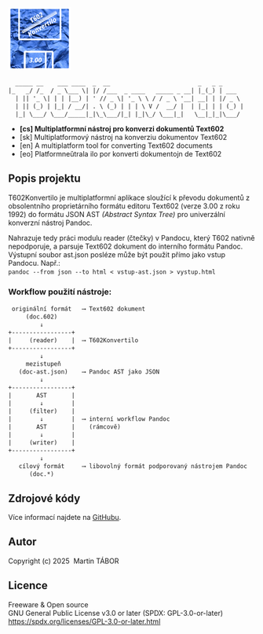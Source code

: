 ![Logo T602Konvertilo](res/logo/logo128.png)

```text
  _____ __    ___ ____  _  __                         _   _ _
|_   _/ /_  / _ \___ \| |/ /___  _ ____   _____ _ __| |_(_) | ___
  | || '_ \| | | |__) | ' // _ \| '_ \ \ / / _ \ '__| __| | |/ _ \
  | || (_) | |_| / __/| . \ (_) | | | \ V /  __/ |  | |_| | | (_) |
  |_| \___/ \___/_____|_|\_\___/|_| |_|\_/ \___|_|   \__|_|_|\___/
```

- **[cs] Multiplatformní nástroj pro konverzi dokumentů Text602**
- [sk] Multiplatformový nástroj na konverziu dokumentov Text602
- [en] A multiplatform tool for converting Text602 documents
- [eo] Platformneŭtrala ilo por konverti dokumentojn de Text602

## Popis projektu
T602Konvertilo je multiplatformní aplikace sloužící k převodu dokumentů
z obsolentního proprietárního formátu editoru Text602 (verze 3.00 z roku
1992) do formátu JSON AST *(Abstract Syntax Tree)* pro univerzální
konverzní nástroj Pandoc.

Nahrazuje tedy práci modulu reader (čtečky) v Pandocu, který T602 nativně
nepodporuje, a parsuje Text602 dokument do interního formátu Pandoc.
Výstupní soubor ast.json posléze může být použit přímo jako vstup Pandocu.
Např.:  
`pandoc --from json --to html < vstup-ast.json > vystup.html`

### Workflow použití nástroje:
```text
 originální formát   ⟶ Text602 dokument
     (doc.602)
         ↓
+-----------------+
|     (reader)    |  ⟶ T602Konvertilo
+-----------------+
         ↓
     mezistupeň
   (doc-ast.json)    ⟶ Pandoc AST jako JSON
         ↓
+-----------------+
|       AST       |
|        ↓        |
|     (filter)    |
|        ↓        |  ⟶ interní workflow Pandoc
|       AST       |    (rámcově)
|        ↓        |
|     (writer)    |
+-----------------+
         ↓
   cílový formát     ⟶ libovolný formát podporovaný nástrojem Pandoc
      (doc.*)
```

## Zdrojové kódy
Více informací najdete na [GitHubu](https://github.com/ma-ta/t602konvertilo).

## Autor
Copyright (c) 2025&nbsp;&nbsp;Martin TÁBOR

  ## Licence
  Freeware & Open source  
  GNU General Public License v3.0 or later (SPDX: GPL-3.0-or-later)  
  https://spdx.org/licenses/GPL-3.0-or-later.html
